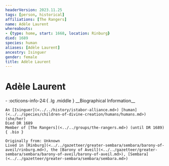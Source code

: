 ```yaml
---
headerVersion: 2023.11.25
tags: [person, historical]
affiliations: [The Rangers]
name: Adèle Laurent
whereabouts:
- {type: home, start: 1668, location: Rinburg}
died: 1689
species: human
aliases: [Adèle Laurent]
ancestry: Isinguer
gender: female
title: Adèle Laurent
---
```

# Adèle Laurent
<div class="grid cards ext-narrow-margin ext-one-column" markdown>
- :octicons-info-24:{ .lg .middle } __Biographical Information__

    An [Isinguer](<../../history/istabor-alliance.md>) [human](<../../species/children-of-divine-creation/humans/humans.md>) (she/her)  
    Died DR 1689  
    Member of [The Rangers](<../../groups/the-rangers.md>) (until DR 1689)  
    { .bio }

    Originally from: Unknown
    Lived in [Rinburg](<../../gazetteer/greater-sembara/sembara/barony-of-aveil/rinburg.md>), the [Barony of Aveil](<../../gazetteer/greater-sembara/sembara/barony-of-aveil/barony-of-aveil.md>), [Sembara](<../../gazetteer/greater-sembara/sembara/sembara.md>)
</div>

